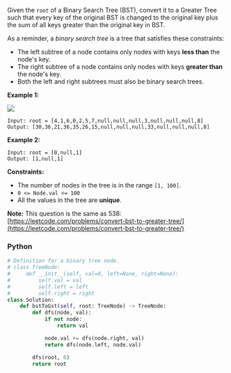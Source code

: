 Given the  `root`  of a Binary Search Tree (BST), convert it to a Greater Tree such that every key of the original BST
is changed to the original key plus the sum of all keys greater than the original key in BST.

As a reminder, a  _binary search tree_  is a tree that satisfies these constraints:

- The left subtree of a node contains only nodes with keys  **less than**  the node's key.
- The right subtree of a node contains only nodes with keys  **greater than**  the node's key.
- Both the left and right subtrees must also be binary search trees.

**Example 1:**

![](https://assets.leetcode.com/uploads/2019/05/02/tree.png)

```
Input: root = [4,1,6,0,2,5,7,null,null,null,3,null,null,null,8]
Output: [30,36,21,36,35,26,15,null,null,null,33,null,null,null,8]
```

**Example 2:**

```
Input: root = [0,null,1]
Output: [1,null,1]
```

**Constraints:**

- The number of nodes in the tree is in the range  `[1, 100]`.
- `0 <= Node.val <= 100`
- All the values in the tree are  **unique**.

**Note:**  This question is the same as
538:  [https://leetcode.com/problems/convert-bst-to-greater-tree/](https://leetcode.com/problems/convert-bst-to-greater-tree/)

### Python

```python
# Definition for a binary tree node.
# class TreeNode:
#     def __init__(self, val=0, left=None, right=None):
#         self.val = val
#         self.left = left
#         self.right = right
class Solution:
    def bstToGst(self, root: TreeNode) -> TreeNode:
        def dfs(node, val):
            if not node:
                return val

            node.val += dfs(node.right, val)
            return dfs(node.left, node.val)

        dfs(root, 0)
        return root
```